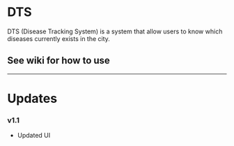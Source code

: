 # DTS
DTS (Disease Tracking System) is a system that allow users to know which diseases currently exists in the city.
## See wiki for how to use 
--------------------------------------------
# Updates
### v1.1
- Updated UI
